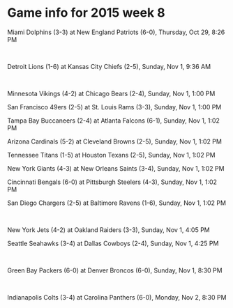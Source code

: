 # Game info for 2015 week 8

Miami Dolphins (3-3) at New England Patriots (6-0), Thursday, Oct 29, 8:26 PM


<br/>

Detroit Lions (1-6) at Kansas City Chiefs (2-5), Sunday, Nov 1, 9:36 AM


<br/>

Minnesota Vikings (4-2) at Chicago Bears (2-4), Sunday, Nov 1, 1:00 PM

San Francisco 49ers (2-5) at St. Louis Rams (3-3), Sunday, Nov 1, 1:00 PM

Tampa Bay Buccaneers (2-4) at Atlanta Falcons (6-1), Sunday, Nov 1, 1:02 PM

Arizona Cardinals (5-2) at Cleveland Browns (2-5), Sunday, Nov 1, 1:02 PM

Tennessee Titans (1-5) at Houston Texans (2-5), Sunday, Nov 1, 1:02 PM

New York Giants (4-3) at New Orleans Saints (3-4), Sunday, Nov 1, 1:02 PM

Cincinnati Bengals (6-0) at Pittsburgh Steelers (4-3), Sunday, Nov 1, 1:02 PM

San Diego Chargers (2-5) at Baltimore Ravens (1-6), Sunday, Nov 1, 1:02 PM


<br/>

New York Jets (4-2) at Oakland Raiders (3-3), Sunday, Nov 1, 4:05 PM

Seattle Seahawks (3-4) at Dallas Cowboys (2-4), Sunday, Nov 1, 4:25 PM


<br/>

Green Bay Packers (6-0) at Denver Broncos (6-0), Sunday, Nov 1, 8:30 PM


<br/>

Indianapolis Colts (3-4) at Carolina Panthers (6-0), Monday, Nov 2, 8:30 PM

